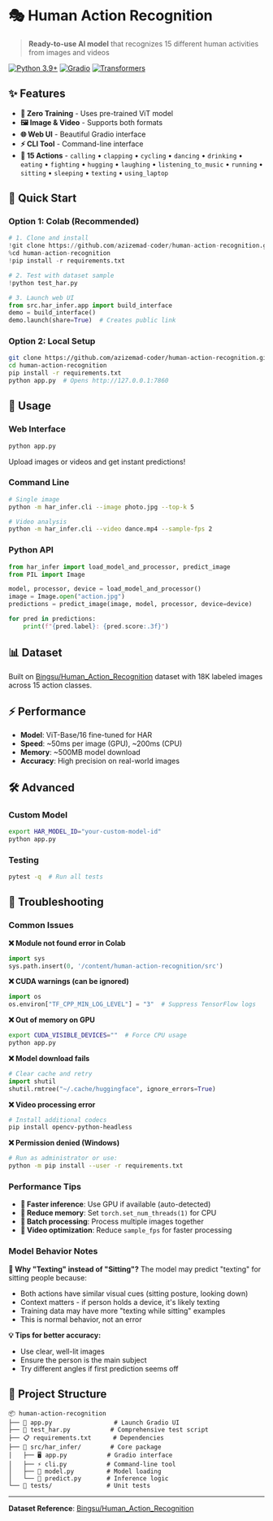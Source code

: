 # 🎭 Human Action Recognition

> **Ready-to-use AI model** that recognizes 15 different human activities from images and videos

[![Python 3.9+](https://img.shields.io/badge/python-3.9+-blue.svg)](https://www.python.org/downloads/)
[![Gradio](https://img.shields.io/badge/gradio-4.41+-orange.svg)](https://gradio.app/)
[![Transformers](https://img.shields.io/badge/🤗-transformers-yellow.svg)](https://huggingface.co/transformers/)

## ✨ Features

- **🚀 Zero Training** - Uses pre-trained ViT model
- **🖼️ Image & Video** - Supports both formats
- **🌐 Web UI** - Beautiful Gradio interface
- **⚡ CLI Tool** - Command-line interface
- **🎯 15 Actions** - `calling` • `clapping` • `cycling` • `dancing` • `drinking` • `eating` • `fighting` • `hugging` • `laughing` • `listening_to_music` • `running` • `sitting` • `sleeping` • `texting` • `using_laptop`

## 🚀 Quick Start

### Option 1: Colab (Recommended)
```python
# 1. Clone and install
!git clone https://github.com/azizemad-coder/human-action-recognition.git
%cd human-action-recognition
!pip install -r requirements.txt

# 2. Test with dataset sample
!python test_har.py

# 3. Launch web UI
from src.har_infer.app import build_interface
demo = build_interface()
demo.launch(share=True)  # Creates public link
```

### Option 2: Local Setup
```bash
git clone https://github.com/azizemad-coder/human-action-recognition.git
cd human-action-recognition
pip install -r requirements.txt
python app.py  # Opens http://127.0.0.1:7860
```

## 🎯 Usage

### Web Interface
```bash
python app.py
```
Upload images or videos and get instant predictions!

### Command Line
```bash
# Single image
python -m har_infer.cli --image photo.jpg --top-k 5

# Video analysis
python -m har_infer.cli --video dance.mp4 --sample-fps 2
```

### Python API
```python
from har_infer import load_model_and_processor, predict_image
from PIL import Image

model, processor, device = load_model_and_processor()
image = Image.open("action.jpg")
predictions = predict_image(image, model, processor, device=device)

for pred in predictions:
    print(f"{pred.label}: {pred.score:.3f}")
```

## 📊 Dataset

Built on [Bingsu/Human_Action_Recognition](https://huggingface.co/datasets/Bingsu/Human_Action_Recognition) dataset with 18K labeled images across 15 action classes.

## ⚡ Performance

- **Model**: ViT-Base/16 fine-tuned for HAR
- **Speed**: ~50ms per image (GPU), ~200ms (CPU)
- **Memory**: ~500MB model download
- **Accuracy**: High precision on real-world images

## 🛠️ Advanced

### Custom Model
```bash
export HAR_MODEL_ID="your-custom-model-id"
python app.py
```

### Testing
```bash
pytest -q  # Run all tests
```

## 🔧 Troubleshooting

### Common Issues

**❌ Module not found error in Colab**
```python
import sys
sys.path.insert(0, '/content/human-action-recognition/src')
```

**❌ CUDA warnings (can be ignored)**
```python
import os
os.environ["TF_CPP_MIN_LOG_LEVEL"] = "3"  # Suppress TensorFlow logs
```

**❌ Out of memory on GPU**
```bash
export CUDA_VISIBLE_DEVICES=""  # Force CPU usage
python app.py
```

**❌ Model download fails**
```python
# Clear cache and retry
import shutil
shutil.rmtree("~/.cache/huggingface", ignore_errors=True)
```

**❌ Video processing error**
```bash
# Install additional codecs
pip install opencv-python-headless
```

**❌ Permission denied (Windows)**
```bash
# Run as administrator or use:
python -m pip install --user -r requirements.txt
```

### Performance Tips

- **🚀 Faster inference**: Use GPU if available (auto-detected)
- **💾 Reduce memory**: Set `torch.set_num_threads(1)` for CPU
- **📱 Batch processing**: Process multiple images together
- **🎥 Video optimization**: Reduce `sample_fps` for faster processing

### Model Behavior Notes

**🤔 Why "Texting" instead of "Sitting"?**
The model may predict "texting" for sitting people because:
- Both actions have similar visual cues (sitting posture, looking down)
- Context matters - if person holds a device, it's likely texting
- Training data may have more "texting while sitting" examples
- This is normal behavior, not an error

**💡 Tips for better accuracy:**
- Use clear, well-lit images
- Ensure the person is the main subject
- Try different angles if first prediction seems off

## 📁 Project Structure

```
📦 human-action-recognition
├── 🚀 app.py                 # Launch Gradio UI
├── 🧪 test_har.py           # Comprehensive test script
├── 📋 requirements.txt      # Dependencies
├── 📁 src/har_infer/        # Core package
│   ├── 🖥️ app.py           # Gradio interface
│   ├── ⚡ cli.py           # Command-line tool
│   ├── 🤖 model.py         # Model loading
│   └── 🔮 predict.py       # Inference logic
└── 🧪 tests/               # Unit tests
```

---

**Dataset Reference**: [Bingsu/Human_Action_Recognition](https://huggingface.co/datasets/Bingsu/Human_Action_Recognition)